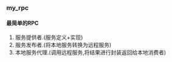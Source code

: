 ### my_rpc

#### 最简单的RPC
1. 服务提供者.(服务定义+实现)
2. 服务发布者.(将本地服务转换为远程服务)
3. 本地服务代理.(调用远程服务,将结果进行封装返回给本地消费者)
